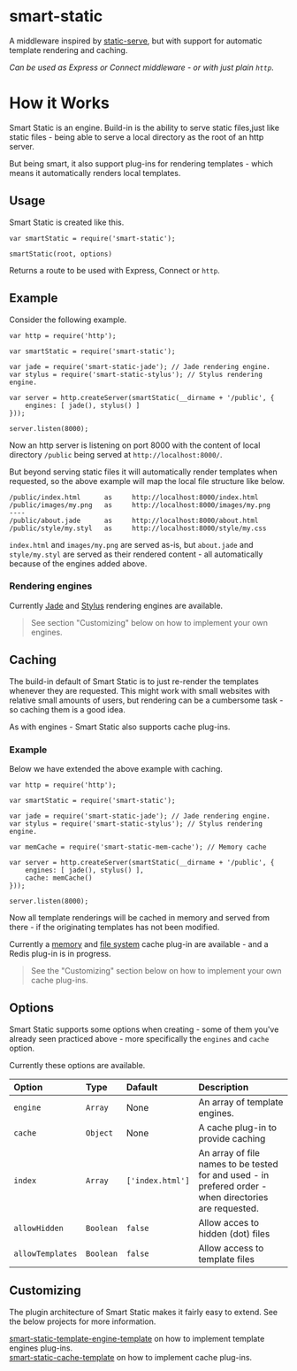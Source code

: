 
smart-static
============

A middleware inspired by [static-serve](https://github.com/expressjs/serve-static), but with support for automatic template rendering and caching.

*Can be used as Express or Connect middleware - or with just plain `http`*.

# How it Works

Smart Static is an engine. Build-in is the ability to serve static files,just like static files - being able to serve a local directory as the root of an http server.

But being smart, it also support plug-ins for rendering templates - which means it automatically renders local templates.

## Usage

Smart Static is created like this.

    var smartStatic = require('smart-static');
    
    smartStatic(root, options)

Returns a route to be used with Express, Connect or `http`.

## Example

Consider the following example.

    var http = require('http');
    
    var smartStatic = require('smart-static');
        
    var jade = require('smart-static-jade'); // Jade rendering engine.
    var stylus = require('smart-static-stylus'); // Stylus rendering engine.
	
	var server = http.createServer(smartStatic(__dirname + '/public', {
		engines: [ jade(), stylus() ]
	}));
	
	server.listen(8000);

Now an http server is listening on port 8000 with the content of local directory `/public` being served at `http://localhost:8000/`.

But beyond serving static files it will automatically render templates when requested, so the above example will map the local file structure like below.

    /public/index.html      as     http://localhost:8000/index.html
    /public/images/my.png   as     http://localhost:8000/images/my.png
    ----
    /public/about.jade      as     http://localhost:8000/about.html
    /public/style/my.styl   as     http://localhost:8000/style/my.css

`index.html` and `images/my.png` are served as-is, but `about.jade` and `style/my.styl` are served as their rendered content - all automatically because of the engines added above.

### Rendering engines

Currently [Jade](https://github.com/trenskow/smart-static-jade) and [Stylus](https://github.com/trenskow/smart-static-stylus) rendering engines are available.

> See section "Customizing" below on how to implement your own engines.

## Caching

The build-in default of Smart Static is to just re-render the templates whenever they are requested. This might work with small websites with relative small amounts of users, but rendering can be a cumbersome task - so caching them is a good idea.

As with engines - Smart Static also supports cache plug-ins.

### Example

Below we have extended the above example with caching.

    var http = require('http');
    
    var smartStatic = require('smart-static');
    
    var jade = require('smart-static-jade'); // Jade rendering engine.
    var stylus = require('smart-static-stylus'); // Stylus rendering engine.
    
    var memCache = require('smart-static-mem-cache'); // Memory cache
	
	var server = http.createServer(smartStatic(__dirname + '/public', {
		engines: [ jade(), stylus() ],
		cache: memCache()
	}));
	
	server.listen(8000);

Now all template renderings will be cached in memory and served from there - if the originating templates has not been modified.

Currently a [memory](https://github.com/trenskow/smart-static-mem-cache) and [file system](https://github.com/trenskow/smart-static-fs-cache) cache plug-in are available - and a Redis plug-in is in progress.

> See the "Customizing" section below on how to implement your own cache plug-ins.

## Options

Smart Static supports some options when creating - some of them you've already seen practiced above - more specifically the `engines` and `cache` option.

Currently these options are available.

| Option           | Type      | Dafault          | Description |
|:-----------------|:----------|:-----------------|:------------|
| `engine`         | `Array`   | None             | An array of template engines. |
| `cache`          | `Object`  | None             | A cache plug-in to provide caching |
| `index`          | `Array`   | `['index.html']` | An array of file names to be tested for and used - in prefered order - when directories are requested. |
| `allowHidden`    | `Boolean` | `false`          | Allow acces to hidden (dot) files |
| `allowTemplates` | `Boolean` | `false`          | Allow access to template files |

## Customizing

The plugin architecture of Smart Static makes it fairly easy to extend. See the below projects for more information.

[smart-static-template-engine-template](https://github.com/trenskow/smart-static-engine-plugin-template) on how to implement template engines plug-ins.  
[smart-static-cache-template](https://github.com/trenskow/smart-static-cache-template) on how to implement cache plug-ins.
